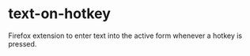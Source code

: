 # text-on-hotkey
Firefox extension to enter text into the active form whenever a hotkey is pressed.
